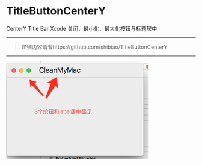 # TitleButtonCenterY
CenterY Title Bar Xcode
关闭、最小化、最大化按钮与标题居中
***

>详细内容请看https://github.com/shibiao/TitleButtonCenterY

***
![pic](https://github.com/shibiao/TitleButtonCenterY/blob/master/QQ20170210-145753.png)
